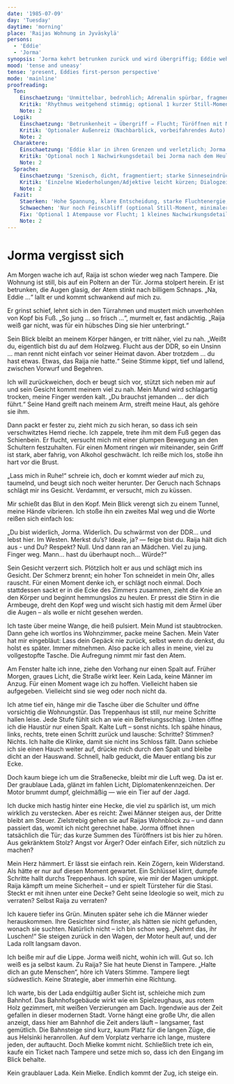 ```yaml
---
date: '1985-07-09'
day: 'Tuesday'
daytime: 'morning'
place: 'Raijas Wohnung in Jyväskylä'
persons:
  - 'Eddie'
  - 'Jorma'
synopsis: 'Jorma kehrt betrunken zurück und wird übergriffig; Eddie wehrt sich und flieht. Kurz darauf lässt Jorma Stasi-Männer in die Wohnung; Eddie versteckt sich und entkommt zum Bahnhof nach Tampere.'
mood: 'tense and uneasy'
tense: 'present, Eddies first-person perspective'
mode: 'mainline'
proofreading:
  Ton:
    Einschaetzung: 'Unmittelbar, bedrohlich; Adrenalin spürbar, fragmentierte Rede und Stressmarker greifen.'
    Kritik: 'Rhythmus weitgehend stimmig; optional 1 kurzer Still-Moment vor der Flucht (Atempause) für Kontrast.'
    Note: 2
  Logik:
    Einschaetzung: 'Betrunkenheit → Übergriff → Flucht; Türöffnen mit Motiv-Andeutung; akustische Marker verankern die Szene.'
    Kritik: 'Optionaler Außenreiz (Nachbarblick, vorbeifahrendes Auto) könnte den Realismus weiter erden.'
    Note: 2
  Charaktere:
    Einschaetzung: 'Eddie klar in ihren Grenzen und verletzlich; Jorma mit Bruch (Weinen), Scham-Geste und Motiv-Andeutung.'
    Kritik: 'Optional noch 1 Nachwirkungsdetail bei Jorma nach dem Heulen (z. B. meidet Blickkontakt).'
    Note: 2
  Sprache:
    Einschaetzung: 'Szenisch, dicht, fragmentiert; starke Sinneseindrücke (Geruch, Geräusche).'
    Kritik: 'Einzelne Wiederholungen/Adjektive leicht kürzen; Dialogzeichen vereinheitlichen, wo nötig.'
    Note: 2
  Fazit:
    Staerken: 'Hohe Spannung, klare Entscheidung, starke Fluchtenergie; trägt gut in die Folgekapitel.'
    Schwaechen: 'Nur noch Feinschliff (optional Still-Moment, minimaler Nachhall bei Jorma).'
    Fix: 'Optional 1 Atempause vor Flucht; 1 kleines Nachwirkungsdetail bei Jorma, falls gewünscht.'
    Note: 2
---
```


# Jorma vergisst sich

Am Morgen wache ich auf, Raija ist schon wieder weg nach Tampere. Die Wohnung
ist still, bis auf ein Poltern an der Tür. Jorma stolpert herein. Er ist
betrunken, die Augen glasig, der Atem stinkt nach billigem Schnaps. „Na, Eddie
…“ lallt er und kommt schwankend auf mich zu.

Er grinst schief, lehnt sich in den Türrahmen und mustert mich unverhohlen von
Kopf bis Fuß. „So jung … so frisch …“, murmelt er, fast andächtig. „Raija weiß
gar nicht, was für ein hübsches Ding sie hier unterbringt.“

Sein Blick bleibt an meinem Körper hängen, er tritt näher, viel zu nah. „Weißt
du, eigentlich bist du auf dem Holzweg. Flucht aus der DDR, so ein Unsinn … man
rennt nicht einfach vor seiner Heimat davon. Aber trotzdem … du hast etwas.
Etwas, das Raija nie hatte.“ Seine Stimme kippt, tief und lallend, zwischen
Vorwurf und Begehren.

Ich will zurückweichen, doch er beugt sich vor, stützt sich neben mir auf und
sein Gesicht kommt meinem viel zu nah. Mein Mund wird schlagartig trocken, meine
Finger werden kalt. „Du brauchst jemanden … der dich führt.“ Seine Hand greift
nach meinem Arm, streift meine Haut, als gehöre sie ihm.

Dann packt er fester zu, zieht mich zu sich heran, so dass ich sein
verschwitztes Hemd rieche. Ich zappele, trete ihm mit dem Fuß gegen das
Schienbein. Er flucht, versucht mich mit einer plumpen Bewegung an den Schultern
festzuhalten. Für einen Moment ringen wir miteinander, sein Griff ist stark,
aber fahrig, von Alkohol geschwächt. Ich reiße mich los, stoße ihn hart vor die
Brust.

„Lass mich in Ruhe!“ schreie ich, doch er kommt wieder auf mich zu, taumelnd,
und beugt sich noch weiter herunter. Der Geruch nach Schnaps schlägt mir ins
Gesicht. Verdammt, er versucht, mich zu küssen.

Mir schießt das Blut in den Kopf. Mein Blick verengt sich zu einem Tunnel, meine
Hände vibrieren. Ich stoße ihn ein zweites Mal weg und die Worte reißen sich
einfach los:

„Du bist widerlich, Jorma. Widerlich. Du schwärmst von der DDR… und lebst hier.
Im Westen. Merkst du’s? Ideale, ja? — feige bist du. Raija hält dich aus - und
Du? Respekt? Null. Und dann ran an Mädchen. Viel zu jung. Finger weg. Mann… hast
du überhaupt noch… Würde?“

Sein Gesicht verzerrt sich. Plötzlich holt er aus und schlägt mich ins Gesicht.
Der Schmerz brennt; ein hoher Ton schneidet in mein Ohr, alles rauscht. Für
einen Moment denke ich, er schlägt noch einmal. Doch stattdessen sackt er in die
Ecke des Zimmers zusammen, zieht die Knie an den Körper und beginnt hemmungslos
zu heulen. Er presst die Stirn in die Armbeuge, dreht den Kopf weg und wischt
sich hastig mit dem Ärmel über die Augen – als wolle er nicht gesehen werden.

Ich taste über meine Wange, die heiß pulsiert. Mein Mund ist staubtrocken. Dann
gehe ich wortlos ins Wohnzimmer, packe meine Sachen. Mein Vater hat mir
eingebläut: Lass dein Gepäck nie zurück, selbst wenn du denkst, du holst es
später. Immer mitnehmen. Also packe ich alles in meine, viel zu vollgestopfte
Tasche. Die Aufregung nimmt mir fast den Atem.

Am Fenster halte ich inne, ziehe den Vorhang nur einen Spalt auf. Früher Morgen,
graues Licht, die Straße wirkt leer. Kein Lada, keine Männer im Anzug. Für einen
Moment wage ich zu hoffen. Vielleicht haben sie aufgegeben. Vielleicht sind sie
weg oder noch nicht da.

Ich atme tief ein, hänge mir die Tasche über die Schulter und öffne vorsichtig
die Wohnungstür. Das Treppenhaus ist still, nur meine Schritte hallen leise.
Jede Stufe fühlt sich an wie ein Befreiungsschlag. Unten öffne ich die Haustür
nur einen Spalt. Kalte Luft – sonst nichts. Ich spähe hinaus, links, rechts,
trete einen Schritt zurück und lausche: Schritte? Stimmen? Nichts. Ich halte die
Klinke, damit sie nicht ins Schloss fällt. Dann schiebe ich sie einen Hauch
weiter auf, drücke mich durch den Spalt und bleibe dicht an der Hauswand.
Schnell, halb geduckt, die Mauer entlang bis zur Ecke.

Doch kaum biege ich um die Straßenecke, bleibt mir die Luft weg. Da ist er. Der
graublaue Lada, glänzt im fahlen Licht, Diplomatenkennzeichen. Der Motor brummt
dumpf, gleichmäßig — wie ein Tier auf der Jagd.

Ich ducke mich hastig hinter eine Hecke, die viel zu spärlich ist, um mich
wirklich zu verstecken. Aber es reicht: Zwei Männer steigen aus, der Dritte
bleibt am Steuer. Zielstrebig gehen sie auf Raijas Wohnblock zu – und dann
passiert das, womit ich nicht gerechnet habe. Jorma öffnet ihnen tatsächlich die
Tür; das kurze Summen des Türöffners ist bis hier zu hören. Aus gekränktem
Stolz? Angst vor Ärger? Oder einfach Eifer, sich nützlich zu machen?

Mein Herz hämmert. Er lässt sie einfach rein. Kein Zögern, kein Widerstand. Als
hätte er nur auf diesen Moment gewartet. Ein Schlüssel klirrt, dumpfe Schritte
hallt durchs Treppenhaus. Ich spüre, wie mir der Magen umkippt. Raija kämpft um
meine Sicherheit – und er spielt Türsteher für die Stasi. Steckt er mit ihnen
unter eine Decke? Geht seine Ideologie so weit, mich zu verraten? Selbst Raija
zu verraten?

Ich kauere tiefer ins Grün. Minuten später sehe ich die Männer wieder
herauskommen. Ihre Gesichter sind finster, als hätten sie nicht gefunden, wonach
sie suchten. Natürlich nicht – ich bin schon weg. „Nehmt das, ihr Luschen!“ Sie
steigen zurück in den Wagen, der Motor heult auf, und der Lada rollt langsam
davon.

Ich beiße mir auf die Lippe. Jorma weiß nicht, wohin ich will. Gut so. Ich weiß
es ja selbst kaum. Zu Raija? Sie hat heute Dienst in Tampere. „Halte dich an
gute Menschen“, höre ich Vaters Stimme. Tampere liegt südwestlich. Keine
Strategie, aber immerhin eine Richtung.

Ich warte, bis der Lada endgültig außer Sicht ist, schleiche mich zum Bahnhof.
Das Bahnhofsgebäude wirkt wie ein Spielzeughaus, aus rotem Holz gezimmert, mit
weißen Verzierungen am Dach. Irgendwie aus der Zeit gefallen in dieser modernen
Stadt. Vorne hängt eine große Uhr, die allen anzeigt, dass hier am Bahnhof die
Zeit anders läuft – langsamer, fast gemütlich. Die Bahnsteige sind kurz, kaum
Platz für die langen Züge, die aus Helsinki heranrollen. Auf dem Vorplatz
verharre ich lange, mustere jeden, der auftaucht. Doch Mielke kommt nicht.
Schließlich trete ich ein, kaufe ein Ticket nach Tampere und setze mich so, dass
ich den Eingang im Blick behalte.

Kein graublauer Lada. Kein Mielke. Endlich kommt der Zug, ich steige ein.
